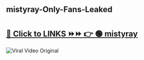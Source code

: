 
 ## mistyray-Only-Fans-Leaked

# <h2><a href="https://clipsfans.com/mistyray&ref=git">🔗 Click to LINKS ⏩⏩ 👉 🟢 mistyray </a></h2>

<a href="https://clipsfans.com/mistyray&ref=git" rel="nofollow" data-target="animated-image.originalLink"><img src="https://i.ibb.co.com/xMMVF88/686577567.gif" alt="Viral Video Original" style="max-width: 100%; display: inline-block;" data-target="animated-image.originalImage"></a>

